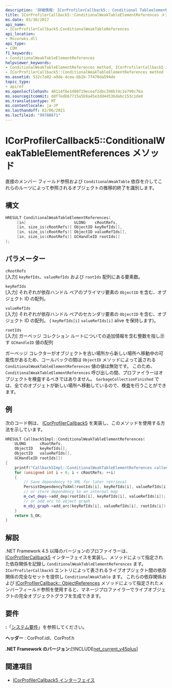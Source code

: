 ```yaml
---
description: '詳細情報: ICorProfilerCallback5:: Conditional Tableelementreferences メソッド'
title: ICorProfilerCallback5::ConditionalWeakTableElementReferences メソッド
ms.date: 03/30/2017
api_name:
- ICorProfilerCallback5.ConditionalWeakTableReferences
api_location:
- Mscorwks.dll
api_type:
- COM
f1_keywords:
- ConditionalWeakTableElementReferences
helpviewer_keywords:
- ConditionalWeakTableElementReferences method, ICorProfilerCallback5 interface [.NET Framework profiling]
- ICorProfilerCallback5::ConditionalWeakTableElementReferences method [.NET Framework profiling]
ms.assetid: 532c7a02-a9de-4cea-bb2b-7f470da594de
topic_type:
- apiref
ms.openlocfilehash: 40114f6e1d80719eceaf2dbc398b74c1e790c76a
ms.sourcegitcommit: ddf7edb67715a5b9a45e3dd44536dabc153c1de0
ms.translationtype: MT
ms.contentlocale: ja-JP
ms.lasthandoff: 02/06/2021
ms.locfileid: "99788671"
---
```

# <a name="icorprofilercallback5conditionalweaktableelementreferences-method"></a>ICorProfilerCallback5::ConditionalWeakTableElementReferences メソッド

直接のメンバー フィールド参照および `ConditionalWeakTable` 依存を介してこれらのルーツによって参照されるオブジェクトの推移的終了を識別します。

## <a name="syntax"></a>構文

```cpp
HRESULT ConditionalWeakTableElementReferences(
     [in]                     ULONG    cRootRefs,
     [in, size_is(cRootRefs)] ObjectID keyRefIds[],
     [in, size_is(cRootRefs)] ObjectID valueRefIds[],
     [in, size_is(cRootRefs)] GCHandleID rootIds[]
);
```

## <a name="parameters"></a>パラメーター

`cRootRefs`\
[入力] `keyRefIds`、`valueRefIds` および `rootIds` 配列にある要素数。

`keyRefIds`\
[入力] それぞれが依存ハンドル ペアのプライマリ要素の `ObjectID` を含む、オブジェクト ID の配列。

`valueRefIds`\
[入力] それぞれが依存ハンドル ペアのセカンダリ要素の `ObjectID` を含む、オブジェクト ID の配列。 ( `keyRefIds[i]` `valueRefIds[i]` alive を保持します)。

`rootIds`\
[入力] ガーベッジ コレクション ルートについての追加情報を含む整数を指し示す `GCHandleID` 値の配列

ガーベッジ コレクターがオブジェクトを古い場所から新しい場所へ移動中の可能性があるため、コールバックの間は `ObjectID` メソッドによって返される `ConditionalWeakTableElementReferences` 値の値は無効です。 このため、`ConditionalWeakTableElementReferences` 呼び出しの間、プロファイラーはオブジェクトを検査するべきではありません。 `GarbageCollectionFinished` では、全てのオブジェトが新しい場所へ移動しているので、検査を行うことができます。

## <a name="example"></a>例

次のコード例は、 [ICorProfilerCallback5](icorprofilercallback5-interface.md) を実装し、このメソッドを使用する方法を示しています。

```cpp
HRESULT Callback5Impl::ConditionalWeakTableElementReferences(
    ULONG      cRootRefs,
    ObjectID   keyRefIds[],
    ObjectID   valueRefIds[],
    GCHandleID rootIds[])
{
    printf("Callback5Impl::ConditionalWeakTableElementReferences called\n");
    for (unsigned int i = 0; i < cRootRefs; ++i)
    {
        // Save dependency to XML for later retrieval
        PersistDependencyToXml(rootIds[i], keyRefIds[i], valueRefIds[i]);
        // or store dependency to an internal map
        m_cwt_deps->add_dep(rootIds[i], keyRefIds[i], valueRefIds[i]);
        // or add arc to object graph
        m_obj_graph->add_arc(keyRefIds[i], valueRefIds[i], rootIds[i]);
    }
    return S_OK;
}
```

## <a name="remarks"></a>解説

.NET Framework 4.5 以降のバージョンのプロファイラーは、 [ICorProfilerCallback5](icorprofilercallback5-interface.md) インターフェイスを実装し、メソッドによって指定された依存関係を記録し `ConditionalWeakTableElementReferences` ます。 `ICorProfilerCallback5` エントリによって表されるライブオブジェクト間の依存関係の完全なセットを提供し `ConditionalWeakTable` ます。 これらの依存関係および [ICorProfilerCallback:: ObjectReferences](icorprofilercallback-objectreferences-method.md) メソッドによって指定されたメンバーフィールド参照を使用すると、マネージプロファイラーでライブオブジェクトの完全オブジェクトグラフを生成できます。

## <a name="requirements"></a>要件

**:**「[システム要件](../../get-started/system-requirements.md)」を参照してください。

**ヘッダー** : CorProf.idl、CorProf.h

**.NET Framework のバージョン:**[!INCLUDE[net_current_v45plus](../../../../includes/net-current-v45plus-md.md)]

## <a name="see-also"></a>関連項目

- [ICorProfilerCallback5 インターフェイス](icorprofilercallback5-interface.md)

